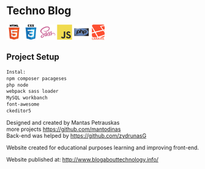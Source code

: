 # Techno Blog

<p align="left"> 
<img src="https://raw.githubusercontent.com/devicons/devicon/master/icons/html5/html5-original-wordmark.svg" alt="html5" width="40" height="40"/> <img src="https://raw.githubusercontent.com/devicons/devicon/master/icons/css3/css3-original-wordmark.svg" alt="css" width="40" height="40"/> <img src="https://raw.githubusercontent.com/devicons/devicon/master/icons/sass/sass-original.svg" alt="sass" width="40" height="40"/> <img src="https://raw.githubusercontent.com/devicons/devicon/master/icons/javascript/javascript-original.svg" alt="javascript" width="40" height="40"/> <img src="https://raw.githubusercontent.com/devicons/devicon/master/icons/php/php-original.svg" alt="php" width="40" height="40"/> <img src="https://raw.githubusercontent.com/devicons/devicon/master/icons/laravel/laravel-plain-wordmark.svg" alt="laravel" width="40" height="40"/>
</p>


## Project Setup
```sh
Instal:
npm composer pacageses
php node
webpack sass loader
MySQL workbanch
font-awesome
ckeditor5
```

Designed and created by Mantas Petrauskas
<br>more projects https://github.com/mantodinas
<br>Back-end was helped by https://github.com/zydrunasG

Website created for educational purposes learning and improving front-end.

Website published at: http://www.blogabouttechnology.info/




  
